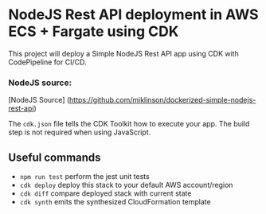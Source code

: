 # NodeJS Rest API deployment in AWS ECS + Fargate using CDK

This project will deploy a Simple NodeJS Rest API app using CDK with CodePipeline for CI/CD. 

### NodeJS source:
[NodeJS Source] (https://github.com/miklinson/dockerized-simple-nodejs-rest-api)

The `cdk.json` file tells the CDK Toolkit how to execute your app. The build step is not required when using JavaScript.

## Useful commands

 * `npm run test`         perform the jest unit tests
 * `cdk deploy`           deploy this stack to your default AWS account/region
 * `cdk diff`             compare deployed stack with current state
 * `cdk synth`            emits the synthesized CloudFormation template
